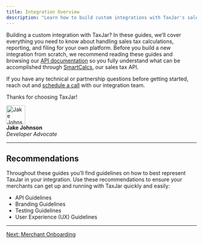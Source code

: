 ```yaml
---
title: Integration Overview
description: "Learn how to build custom integrations with TaxJar's sales tax API."
---
```


Building a custom integration with TaxJar? In these guides, we’ll cover everything you need to know about handling sales tax calculations, reporting, and filing for your own platform. Before you build a new integration from scratch, we recommend reading these guides and browsing our [API documentation](/api/reference/) so you fully understand what can be accomplished through [SmartCalcs](https://www.taxjar.com/smartcalcs/), our sales tax API.

If you have any technical or partnership questions before getting started, reach out and [schedule a call](/integrations/contact/) with our integration team.

Thanks for choosing TaxJar!

<div class="flexbox author">
  <div class="flexbox-col">
    <img src="/images/guides/authors/jake.png" width="50" alt="Jake Johnson">
  </div>
  <div class="flexbox-col">
    <b>Jake Johnson</b><br>
    <em>Developer Advocate</em>
  </div>
</div>

---

## Recommendations

Throughout these guides you’ll find guidelines on how to best represent TaxJar in your integration. Use these recommendations to ensure your merchants can get up and running with TaxJar quickly and easily:

* API Guidelines
* Branding Guidelines
* Testing Guidelines
* User Experience (UX) Guidelines

---

<a href="/integrations/onboarding/" class="btn">Next: Merchant Onboarding</a>
